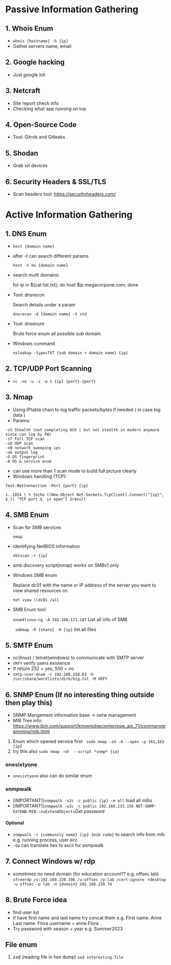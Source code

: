 # Passive Information Gathering
## 1. Whois Enum
- ``` whois {hostname} -h {ip} ```
- Gather servers name, email
## 2. Google hacking
- Just google loll
## 3. Netcraft
- Site report check info
- Checking what app running on top
## 4. Open-Source Code
- Tool: Gitrob and Gitleaks
## 5. Shodan
- Grab iot devices
## 6. Security Headers & SSL/TLS
- Scan headers tool: https://securityheaders.com/ 

# Active Information Gathering
## 1. DNS Enum

- ``` host {domain name} ```
- after -t can search different params 

  ``` host -t mx {domain name} ```
  
- search multi domains:

  for ip in $(cat list.txt); do host $ip.megacorpone.com; done

- Tool: dnsrecon 
    
    Search details under a param

    ``` dnsrecon -d {domain name} -t std ```
- Tool: dnsenum

    Brute force enum all possible sub domain

- Windows command

    ``` nslookup -type=TXT {sub domain + domain name} {ip} ```

## 2. TCP/UDP Port Scanning
- ``` nc -nv -u -z -w 1 {ip} {port}-{port} ```

## 3. Nmap
- Using IPtable chain to log traffic packets/bytes if needed ( in case big data )
- Params:
``` 
-sS Stealth (not completing ACK | but not stealth in modern anymore since can log by FW)
-sT Full TCP scan
-sU UDP scan
-sN network sweeping ips
-oG output log
-O OS fingerprint 
-A OS & service enum
```
- can use more than 1 scan mode to build full picture clearly
- Windows handling (TCP):
```
Test-NetConnection -Port {port} {ip}

1..1024 | % {echo ((New-Object Net.Sockets.TcpClient).Connect("{ip}", $_)) "TCP port $_ is open"} 2>$null
```
## 4. SMB Enum
- Scan for SMB services

  ``` nmap ```
- identifying NetBIOS information
  
  ``` nbtscan -r {ip} ```

- smb discovery script(nmap) works on SMBv1 only

- Windows SMB enum
  
  Replace dc01 with the name or IP address of the server you want to view shared resources on

  ``` net view \\dc01 /all ```

- SMB Enum tool:
  
  ``` enum4linux-ng -A 192.168.171.187 ``` List all info of SMB

  ``` smbmap -R {share} -H {ip}``` list all files 

## 5. SMTP Enum
- nc(linux) / telnet(windows) to communicate with SMTP server
- ``` VRFY ``` verify users existence
- If return 252 = yes, 550 = no
- ``` smtp-user-enum -t 192.168.158.63 -U /usr/share/wordlists/dirb/big.txt -M VRFY ```

## 6. SNMP Enum (If no interesting thing outside then play this)
- SNMP Mangement information base -> netw management
- MIB Tree info: https://www.ibm.com/support/knowledgecenter/ssw_aix_71/commprogramming/mib.html
1. Enum which opened service first ``` sudo nmap -sU -A --open -p 161,162  {ip}``` 
2. try this also ``` sudo nmap -sU  --script *snmp* {ip} ```

### onesixtyone
- ``` onesixtyone ``` also can do similar enum

### snmpwalk
- [IMPORTANT!]``` snmpwalk -v2c -c public {ip} -m all ``` load all mibs
- [IMPORTANT!]``` snmpwalk -v2c -c public 192.168.233.156 NET-SNMP-EXTEND-MIB::nsExtendObjects ```Get password

#### Optional
- ``` snmpwalk -c {community name} {ip} {mib code} ``` to search info from mib e.g. running process, user acc
- ``` -Oa ``` can translate hex to ascii for snmpwalk 

## 7. Connect Windows w/ rdp
- sometimes no need domain (for education account?? e.g. offsec lab)
``` xfreerdp /v:192.168.220.196 /u:offsec /p:lab /cert-ignore  ```
``` rdesktop -u offsec -p lab -d {domain} 192.168.239.74 ```

## 8. Brute Force idea
- find user list
- if have first name and last name try concat them 
    e.g. First name: Anne Last name: Flora
    username = anne.Flora
- Try password with season + year 
    e.g. Summer2023

## File enum
1. xxd (reading file in hex dump) ``` xxd interesting.file ```